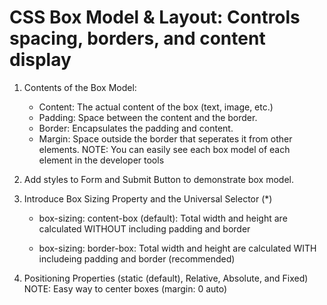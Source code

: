 # CSS Box Model & Layout: Controls spacing, borders, and content display

1. Contents of the Box Model:
    - Content: The actual content of the box (text, image, etc.)
    - Padding: Space between the content and the border.
    - Border: Encapsulates the padding and content.
    - Margin: Space outside the border that seperates it from other elements.
    NOTE: You can easily see each box model of each element in the developer tools

2. Add styles to Form and Submit Button to demonstrate box model.

3. Introduce Box Sizing Property and the Universal Selector (*)
    - box-sizing: content-box (default): Total width and height are calculated WITHOUT including padding and border

    - box-sizing: border-box: Total width and height are calculated WITH includeing padding and border (recommended)

4. Positioning Properties (static (default), Relative, Absolute, and Fixed)
NOTE: Easy way to center boxes (margin: 0 auto)
